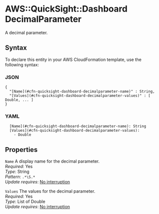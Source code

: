 # AWS::QuickSight::Dashboard DecimalParameter<a name="aws-properties-quicksight-dashboard-decimalparameter"></a>

A decimal parameter\.

## Syntax<a name="aws-properties-quicksight-dashboard-decimalparameter-syntax"></a>

To declare this entity in your AWS CloudFormation template, use the following syntax:

### JSON<a name="aws-properties-quicksight-dashboard-decimalparameter-syntax.json"></a>

```
{
  "[Name](#cfn-quicksight-dashboard-decimalparameter-name)" : String,
  "[Values](#cfn-quicksight-dashboard-decimalparameter-values)" : [ Double, ... ]
}
```

### YAML<a name="aws-properties-quicksight-dashboard-decimalparameter-syntax.yaml"></a>

```
  [Name](#cfn-quicksight-dashboard-decimalparameter-name): String
  [Values](#cfn-quicksight-dashboard-decimalparameter-values): 
    - Double
```

## Properties<a name="aws-properties-quicksight-dashboard-decimalparameter-properties"></a>

`Name`  <a name="cfn-quicksight-dashboard-decimalparameter-name"></a>
A display name for the decimal parameter\.  
*Required*: Yes  
*Type*: String  
*Pattern*: `.*\S.*`  
*Update requires*: [No interruption](https://docs.aws.amazon.com/AWSCloudFormation/latest/UserGuide/using-cfn-updating-stacks-update-behaviors.html#update-no-interrupt)

`Values`  <a name="cfn-quicksight-dashboard-decimalparameter-values"></a>
The values for the decimal parameter\.  
*Required*: Yes  
*Type*: List of Double  
*Update requires*: [No interruption](https://docs.aws.amazon.com/AWSCloudFormation/latest/UserGuide/using-cfn-updating-stacks-update-behaviors.html#update-no-interrupt)
